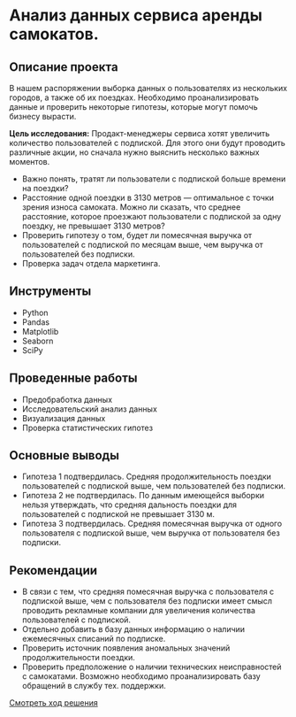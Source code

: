 # Анализ данных сервиса аренды самокатов.

## Описание проекта
В нашем распоряжении выборка данных о пользователях из нескольких городов, а также об их поездках. Необходимо проанализировать данные и проверить некоторые гипотезы, которые могут помочь бизнесу вырасти.

**Цель исследования:**
Продакт-менеджеры сервиса хотят увеличить количество пользователей с подпиской. Для этого они будут проводить различные акции, но сначала нужно выяснить несколько важных моментов.
- Важно понять, тратят ли пользователи с подпиской больше времени на поездки? 
- Расстояние одной поездки в 3130 метров — оптимальное с точки зрения износа самоката. Можно ли сказать, что среднее расстояние, которое проезжают пользователи с подпиской за одну поездку, не превышает 3130 метров? 
- Проверить гипотезу о том, будет ли помесячная выручка от пользователей с подпиской по месяцам выше, чем выручка от пользователей без подписки.
- Проверка задач отдела маркетинга.

## Инструменты
- Python
- Pandas
- Matplotlib
- Seaborn
- SciPy

## Проведенные работы
- Предобработка данных
- Исследовательский анализ данных
- Визуализация данных
- Проверка статистических гипотез

## Основные выводы
- Гипотеза 1 подтвердилась. Средняя продолжительность поездки пользователей с подпиской выше, чем пользователей без подписки. 
- Гипотеза 2 не подтвердилась. По данным имеющейся выборки нельзя утверждать, что средняя дальность поездки для пользователей с подпиской не превышает 3130 м.
- Гипотеза 3 подтвердилась. Средняя помесячная выручка от одного пользователя с подпиской выше, чем выручка от пользователя без подписки.

## Рекомендации
- В связи с тем, что средняя помесячная выручка с пользователя с подпиской выше, чем с пользователя без подписки имеет смысл проводить рекламные компании для увеличения количества пользователей с подпиской.
- Отдельно добавить в базу данных информацию о наличии ежемесячных списаний по подписке.
- Проверить источник появления аномальных значений продолжительности поездки.
- Проверить предположение о наличии технических неисправностей с самокатами. Возможно необходимо проанализировать базу обращений в службу тех. поддержки.



[Смотреть ход решения](https://github.com/EquityPulse/DA_study_projects/blob/main/Yandex_Статистический%20анализ%20данных/Статистический%20анализ%20данных.ipynb)
